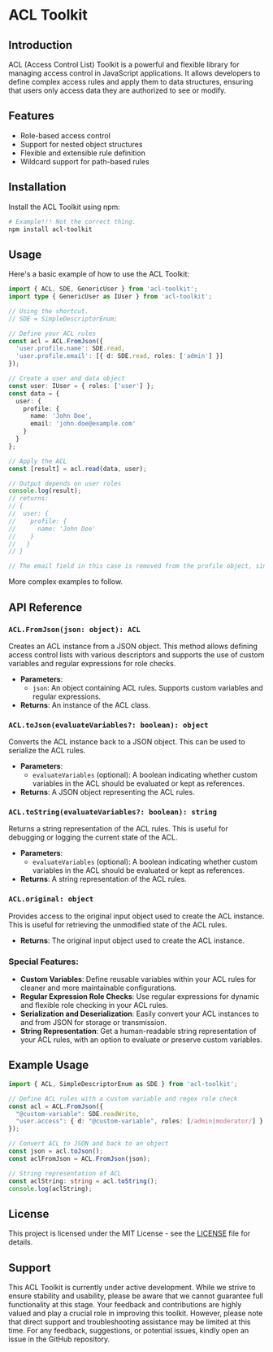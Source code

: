 # ACL Toolkit

## Introduction
ACL (Access Control List) Toolkit is a powerful and flexible library for managing access control in JavaScript applications. It allows developers to define complex access rules and apply them to data structures, ensuring that users only access data they are authorized to see or modify.

## Features
- Role-based access control
- Support for nested object structures
- Flexible and extensible rule definition
- Wildcard support for path-based rules

## Installation
Install the ACL Toolkit using npm:

```bash
# Example!!! Not the correct thing.
npm install acl-toolkit
```
## Usage
Here's a basic example of how to use the ACL Toolkit:

```ts
import { ACL, SDE, GenericUser } from 'acl-toolkit';
import type { GenericUser as IUser } from 'acl-toolkit';

// Using the shortcut.
// SDE = SimpleDescriptorEnum;

// Define your ACL rules
const acl = ACL.FromJson({
  'user.profile.name': SDE.read,
  'user.profile.email': [{ d: SDE.read, roles: ['admin'] }]
});

// Create a user and data object
const user: IUser = { roles: ['user'] };
const data = {
  user: {
    profile: {
      name: 'John Doe',
      email: 'john.doe@example.com'
    }
  }
};

// Apply the ACL
const [result] = acl.read(data, user);

// Output depends on user roles
console.log(result);
// returns:
// {
//  user: {
//    profile: {
//      name: 'John Doe'
//    }
//   }
// }

// The email field in this case is removed from the profile object, since the user has no admin role.
```

More complex examples to follow.

## API Reference

### `ACL.FromJson(json: object): ACL`
Creates an ACL instance from a JSON object. This method allows defining access control lists with various descriptors and supports the use of custom variables and regular expressions for role checks.

- **Parameters**:
  - `json`: An object containing ACL rules. Supports custom variables and regular expressions.
- **Returns**: An instance of the ACL class.

### `ACL.toJson(evaluateVariables?: boolean): object`
Converts the ACL instance back to a JSON object. This can be used to serialize the ACL rules.

- **Parameters**:
  - `evaluateVariables` (optional): A boolean indicating whether custom variables in the ACL should be evaluated or kept as references.
- **Returns**: A JSON object representing the ACL rules.

### `ACL.toString(evaluateVariables?: boolean): string`
Returns a string representation of the ACL rules. This is useful for debugging or logging the current state of the ACL.

- **Parameters**:
  - `evaluateVariables` (optional): A boolean indicating whether custom variables in the ACL should be evaluated or kept as references.
- **Returns**: A string representation of the ACL rules.

### `ACL.original: object`
Provides access to the original input object used to create the ACL instance. This is useful for retrieving the unmodified state of the ACL rules.

- **Returns**: The original input object used to create the ACL instance.

### Special Features:
- **Custom Variables**: Define reusable variables within your ACL rules for cleaner and more maintainable configurations.
- **Regular Expression Role Checks**: Use regular expressions for dynamic and flexible role checking in your ACL rules.
- **Serialization and Deserialization**: Easily convert your ACL instances to and from JSON for storage or transmission.
- **String Representation**: Get a human-readable string representation of your ACL rules, with an option to evaluate or preserve custom variables.

## Example Usage
```ts
import { ACL, SimpleDescriptorEnum as SDE } from 'acl-toolkit';

// Define ACL rules with a custom variable and regex role check
const acl = ACL.FromJson({
  "@custom-variable": SDE.readWrite,
  "user.access": { d: "@custom-variable", roles: [/admin|moderator/] }
});

// Convert ACL to JSON and back to an object
const json = acl.toJson();
const aclFromJson = ACL.FromJson(json);

// String representation of ACL
const aclString: string = acl.toString();
console.log(aclString);

``` 


<!-- ## Contributing
Contributions to the ACL Toolkit are welcome. Please follow the standard procedure for contributing to open source projects:

1. Fork the repository
2. Create a new branch for your feature or fix
3. Submit a pull request with a detailed description of your changes -->

## License
This project is licensed under the MIT License - see the [LICENSE](LICENSE.txt) file for details.

## Support
This ACL Toolkit is currently under active development. While we strive to ensure stability and usability, please be aware that we cannot guarantee full functionality at this stage. Your feedback and contributions are highly valued and play a crucial role in improving this toolkit. However, please note that direct support and troubleshooting assistance may be limited at this time. For any feedback, suggestions, or potential issues, kindly open an issue in the GitHub repository.
